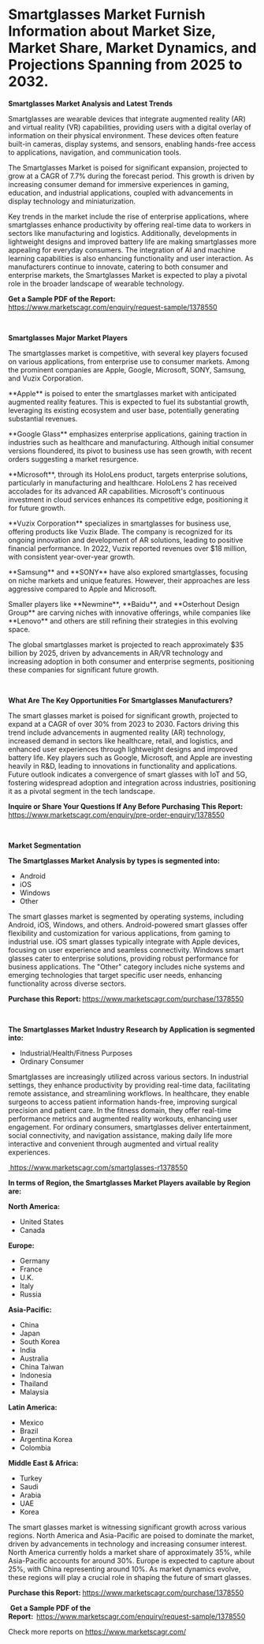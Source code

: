 <p><h1>Smartglasses Market Furnish Information about Market Size, Market Share, Market Dynamics, and Projections Spanning from 2025 to 2032.</h1></p><p><strong>Smartglasses Market Analysis and Latest Trends</strong></p>
<p><p>Smartglasses are wearable devices that integrate augmented reality (AR) and virtual reality (VR) capabilities, providing users with a digital overlay of information on their physical environment. These devices often feature built-in cameras, display systems, and sensors, enabling hands-free access to applications, navigation, and communication tools.</p><p>The Smartglasses Market is poised for significant expansion, projected to grow at a CAGR of 7.7% during the forecast period. This growth is driven by increasing consumer demand for immersive experiences in gaming, education, and industrial applications, coupled with advancements in display technology and miniaturization. </p><p>Key trends in the market include the rise of enterprise applications, where smartglasses enhance productivity by offering real-time data to workers in sectors like manufacturing and logistics. Additionally, developments in lightweight designs and improved battery life are making smartglasses more appealing for everyday consumers. The integration of AI and machine learning capabilities is also enhancing functionality and user interaction. As manufacturers continue to innovate, catering to both consumer and enterprise markets, the Smartglasses Market is expected to play a pivotal role in the broader landscape of wearable technology.</p></p>
<p><strong>Get a Sample PDF of the Report:&nbsp;</strong> <a href="https://www.marketscagr.com/enquiry/request-sample/1378550?utm_campaign=3249&utm_medium=2&utm_source=Github&utm_content=ia&utm_term=22032025&utm_id=smartglasses">https://www.marketscagr.com/enquiry/request-sample/1378550</a></p>
<p>&nbsp;</p>
<p><strong>Smartglasses Major Market Players</strong></p>
<p><p>The smartglasses market is competitive, with several key players focused on various applications, from enterprise use to consumer markets. Among the prominent companies are Apple, Google, Microsoft, SONY, Samsung, and Vuzix Corporation.</p><p>**Apple** is poised to enter the smartglasses market with anticipated augmented reality features. This is expected to fuel its substantial growth, leveraging its existing ecosystem and user base, potentially generating substantial revenues.</p><p>**Google Glass** emphasizes enterprise applications, gaining traction in industries such as healthcare and manufacturing. Although initial consumer versions floundered, its pivot to business use has seen growth, with recent orders suggesting a market resurgence.</p><p>**Microsoft**, through its HoloLens product, targets enterprise solutions, particularly in manufacturing and healthcare. HoloLens 2 has received accolades for its advanced AR capabilities. Microsoft's continuous investment in cloud services enhances its competitive edge, positioning it for future growth.</p><p>**Vuzix Corporation** specializes in smartglasses for business use, offering products like Vuzix Blade. The company is recognized for its ongoing innovation and development of AR solutions, leading to positive financial performance. In 2022, Vuzix reported revenues over $18 million, with consistent year-over-year growth.</p><p>**Samsung** and **SONY** have also explored smartglasses, focusing on niche markets and unique features. However, their approaches are less aggressive compared to Apple and Microsoft.</p><p>Smaller players like **Newmine**, **Baidu**, and **Osterhout Design Group** are carving niches with innovative offerings, while companies like **Lenovo** and others are still refining their strategies in this evolving space.</p><p>The global smartglasses market is projected to reach approximately $35 billion by 2025, driven by advancements in AR/VR technology and increasing adoption in both consumer and enterprise segments, positioning these companies for significant future growth.</p></p>
<p>&nbsp;</p>
<p><strong>What Are The Key Opportunities For Smartglasses Manufacturers?</strong></p>
<p><p>The smart glasses market is poised for significant growth, projected to expand at a CAGR of over 30% from 2023 to 2030. Factors driving this trend include advancements in augmented reality (AR) technology, increased demand in sectors like healthcare, retail, and logistics, and enhanced user experiences through lightweight designs and improved battery life. Key players such as Google, Microsoft, and Apple are investing heavily in R&D, leading to innovations in functionality and applications. Future outlook indicates a convergence of smart glasses with IoT and 5G, fostering widespread adoption and integration across industries, positioning it as a pivotal segment in the tech landscape.</p></p>
<p><strong>Inquire or Share Your Questions If Any Before Purchasing This Report:</strong> <a href="https://www.marketscagr.com/enquiry/pre-order-enquiry/1378550?utm_campaign=3249&utm_medium=2&utm_source=Github&utm_content=ia&utm_term=22032025&utm_id=smartglasses">https://www.marketscagr.com/enquiry/pre-order-enquiry/1378550</a></p>
<p>&nbsp;</p>
<p><strong>Market Segmentation</strong></p>
<p><strong>The Smartglasses Market Analysis by types is segmented into:</strong></p>
<p><ul><li>Android</li><li>iOS</li><li>Windows</li><li>Other</li></ul></p>
<p><p>The smart glasses market is segmented by operating systems, including Android, iOS, Windows, and others. Android-powered smart glasses offer flexibility and customization for various applications, from gaming to industrial use. iOS smart glasses typically integrate with Apple devices, focusing on user experience and seamless connectivity. Windows smart glasses cater to enterprise solutions, providing robust performance for business applications. The "Other" category includes niche systems and emerging technologies that target specific user needs, enhancing functionality across diverse sectors.</p></p>
<p><strong>Purchase this Report:&nbsp;</strong><a href="https://www.marketscagr.com/purchase/1378550?utm_campaign=3249&utm_medium=2&utm_source=Github&utm_content=ia&utm_term=22032025&utm_id=smartglasses">https://www.marketscagr.com/purchase/1378550</a></p>
<p>&nbsp;</p>
<p><strong>The Smartglasses Market Industry Research by Application is segmented into:</strong></p>
<p><ul><li>Industrial/Health/Fitness Purposes</li><li>Ordinary Consumer</li></ul></p>
<p><p>Smartglasses are increasingly utilized across various sectors. In industrial settings, they enhance productivity by providing real-time data, facilitating remote assistance, and streamlining workflows. In healthcare, they enable surgeons to access patient information hands-free, improving surgical precision and patient care. In the fitness domain, they offer real-time performance metrics and augmented reality workouts, enhancing user engagement. For ordinary consumers, smartglasses deliver entertainment, social connectivity, and navigation assistance, making daily life more interactive and convenient through augmented and virtual reality experiences.</p></p>
<p><a href="https://www.marketscagr.com/smartglasses-r1378550?utm_campaign=3249&utm_medium=2&utm_source=Github&utm_content=ia&utm_term=22032025&utm_id=smartglasses">&nbsp;https://www.marketscagr.com/smartglasses-r1378550</a></p>
<p><strong>In terms of Region, the Smartglasses Market Players available by Region are:</strong></p>
<p>
    <p> <strong> North America: </strong>
        <ul>
            <li>United States</li>
            <li>Canada</li>
        </ul>
        </p> 
    <p> <strong> Europe: </strong>
        <ul>
            <li>Germany</li>
            <li>France</li>
            <li>U.K.</li>
            <li>Italy</li>
            <li>Russia</li>
        </ul>
        </p> 
    <p> <strong> Asia-Pacific: </strong>
        <ul>
            <li>China</li>
            <li>Japan</li>
            <li>South Korea</li>
            <li>India</li>
            <li>Australia</li>
            <li>China Taiwan</li>
            <li>Indonesia</li>
            <li>Thailand</li>
            <li>Malaysia</li>
        </ul>
        </p> 
    <p> <strong> Latin America: </strong>
        <ul>
            <li>Mexico</li>
            <li>Brazil</li>
            <li>Argentina Korea</li>
            <li>Colombia</li>
        </ul>
        </p> 
    <p> <strong> Middle East & Africa: </strong>
        <ul>
            <li>Turkey</li>
            <li>Saudi</li>
            <li>Arabia</li>
            <li>UAE</li>
            <li>Korea</li>
        </ul>
    </p>
    </p>
<p><p>The smart glasses market is witnessing significant growth across various regions. North America and Asia-Pacific are poised to dominate the market, driven by advancements in technology and increasing consumer interest. North America currently holds a market share of approximately 35%, while Asia-Pacific accounts for around 30%. Europe is expected to capture about 25%, with China representing around 10%. As market dynamics evolve, these regions will play a crucial role in shaping the future of smart glasses.</p></p>
<p><strong>Purchase this Report: </strong><a href="https://www.marketscagr.com/purchase/1378550?utm_campaign=3249&utm_medium=2&utm_source=Github&utm_content=ia&utm_term=22032025&utm_id=smartglasses">https://www.marketscagr.com/purchase/1378550</a></p>
<p>&nbsp;<strong>Get a Sample PDF of the Report:&nbsp;&nbsp;</strong><a href="https://www.marketscagr.com/enquiry/request-sample/1378550?utm_campaign=3249&utm_medium=2&utm_source=Github&utm_content=ia&utm_term=22032025&utm_id=smartglasses">https://www.marketscagr.com/enquiry/request-sample/1378550</a></p>
<p><strong></strong></p>
<p>Check more reports on <a href="https://www.marketscagr.com/?utm_campaign=3249&utm_medium=2&utm_source=Github&utm_content=ia&utm_term=22032025&utm_id=smartglasses">https://www.marketscagr.com/</a></p>